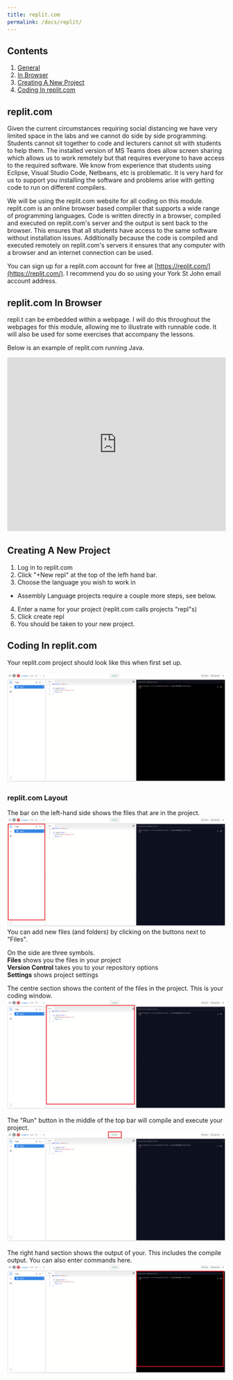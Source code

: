 ```yaml
---
title: replit.com
permalink: /docs/replit/
---
```


## Contents

1. [General](#general)  
2. [In Browser](#inbrowser)
3. [Creating A New Project](#newproj)
4. [Coding In replit.com](#replitcoding)

## <a name="general"></a>replit.com

Given the current circumstances requiring social distancing we have very limited space in the labs and we cannot do side by side programming. Students cannot sit together to code and lecturers cannot sit with students to help them. The installed version of MS Teams does allow screen sharing which allows us to work remotely but that requires everyone to have access to the required software. We know from experience that students using Eclipse, Visual Studio Code, Netbeans, etc is problematic. It is very hard for us to support you installing the software and problems arise with getting code to run on different compilers.

We will be using the replit.com website for all coding on this module. replit.com is an online browser based compiler that supports a wide range of programming languages. Code is written directly in a browser, compiled and executed on replit.com's server and the output is sent back to the browser. This ensures that all students have access to the same software without installation issues. Additionally because the code is compiled and executed remotely on replit.com's servers it ensures that any computer with a browser and an internet connection can be used.  

You can sign up for a replit.com account for free at [https://replit.com/](https://replit.com/). I recommend you do so using your York St John email account address.  

## <a name="inbrowser"></a>replit.com In Browser  
 repli.t can be embedded within a webpage. I will do this throughout the webpages for this module, allowing me to illustrate with runnable code. It will also be used for some exercises that accompany the lessons.  

Below is an example of replit.com running Java.  
 <iframe height="400px" width="100%" src="https://replit.com/@andyguest/JavaHelloWorld?lite=true" scrolling="no" frameborder="no" allowtransparency="true" allowfullscreen="true" sandbox="allow-forms allow-pointer-lock allow-popups allow-same-origin allow-scripts allow-modals"></iframe>  


## <a name="newproj"></a>Creating A New Project

1. Log in to replit.com  
2. Click "+New repl" at the top of the lefh hand bar.  
3. Choose the language you wish to work in  
  * Assembly Language projects require a couple more steps, see below.
4. Enter a name for your project (replit.com calls projects "repl"s)  
5. Click create repl
6. You should be taken to your new project.

## <a name="replitcoding"></a>Coding In replit.com

Your replit.com project should look like this when first set up.  

![alt text](/assets/img/replit.png "replit.com screen layout")

### replit.com Layout

The bar on the left-hand side shows the files that are in the project.  
![alt text](/assets/img/replit-files.png "replit.com files list")
You can add new files (and folders) by clicking on the buttons next to "Files".   

On the side are three symbols.  
<i class="fa fa-file-o" aria-hidden="true"></i> **Files** shows you the files in your project  
<i class="fa fa-code-fork" aria-hidden="true"></i> **Version Control** takes you to your repository options  
<i class="fa fa-cog" aria-hidden="true"></i> **Settings** shows project settings    

The centre section shows the content of the files in the project. This is your coding window.  
![alt text](/assets/img/replit-code.png "replit.com code window")  

The "Run" button in the middle of the top bar will compile and execute your project.  
![alt text](/assets/img/replit-run.png "replit.com run button")  

The right hand section shows the output of your. This includes the compile output. You can also enter commands here.  
![alt text](/assets/img/replit-output.png "replit.com output window")  





